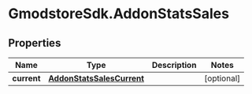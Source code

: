 # GmodstoreSdk.AddonStatsSales

## Properties

Name | Type | Description | Notes
------------ | ------------- | ------------- | -------------
**current** | [**AddonStatsSalesCurrent**](AddonStatsSalesCurrent.md) |  | [optional] 


